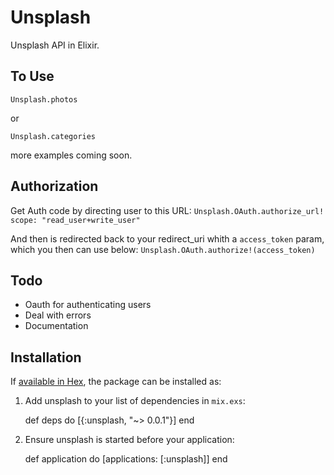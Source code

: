 # Unsplash

Unsplash API in Elixir.


## To Use

`Unsplash.photos`

or

`Unsplash.categories`

more examples coming soon.

## Authorization

Get Auth code by directing user to this URL:
`Unsplash.OAuth.authorize_url! scope: "read_user+write_user"`

And then is redirected back to your redirect_uri whith a `access_token` param, which you then can use below:
`Unsplash.OAuth.authorize!(access_token)`

## Todo

* Oauth for authenticating users
* Deal with errors
* Documentation

## Installation

If [available in Hex](https://hex.pm/docs/publish), the package can be installed as:

  1. Add unsplash to your list of dependencies in `mix.exs`:

        def deps do
          [{:unsplash, "~> 0.0.1"}]
        end

  2. Ensure unsplash is started before your application:

        def application do
          [applications: [:unsplash]]
        end
